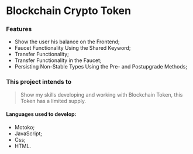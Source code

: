 # Blockchain Crypto Token 

### Features


- Show the user his balance on the Frontend;
- Faucet Functionality Using the Shared Keyword;
- Transfer Functionality;
- Transfer Functionality in the Faucet;
- Persisting Non-Stable Types Using the Pre- and Postupgrade Methods;


### This project intends to

> Show my skills developing and working with Blockchain Token, this Token has a limited supply.




#### Languages used to develop:

- Motoko;
- JavaScript;
- Css;
- HTML.


